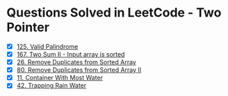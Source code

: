 # Questions Solved in LeetCode - Two Pointer

- [x] [125. Valid Palindrome](https://leetcode.com/problems/valid-palindrome/)
- [x] [167. Two Sum II - Input array is sorted](https://leetcode.com/problems/two-sum-ii-input-array-is-sorted/)
- [x] [26. Remove Duplicates from Sorted Array](https://leetcode.com/problems/remove-duplicates-from-sorted-array/)
- [x] [80. Remove Duplicates from Sorted Array II](https://leetcode.com/problems/remove-duplicates-from-sorted-array-ii/)
- [x] [11. Container With Most Water](https://leetcode.com/problems/container-with-most-water/)
- [x] [42. Trapping Rain Water](https://leetcode.com/problems/trapping-rain-water/)
